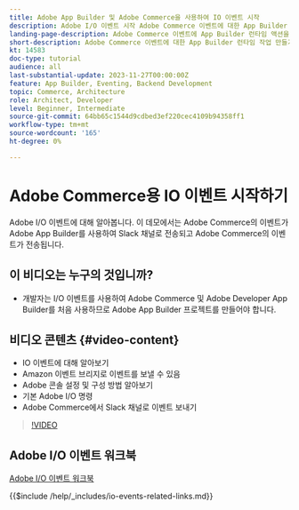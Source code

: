 ```yaml
---
title: Adobe App Builder 및 Adobe Commerce을 사용하여 IO 이벤트 시작
description: Adobe I/O 이벤트 시작 Adobe Commerce 이벤트에 대한 App Builder 런타임 작업을 만듭니다.
landing-page-description: Adobe Commerce 이벤트에 App Builder 런타임 액션을 사용하는 방법을 알아봅니다.
short-description: Adobe Commerce 이벤트에 대한 App Builder 런타임 작업 만들기.
kt: 14583
doc-type: tutorial
audience: all
last-substantial-update: 2023-11-27T00:00:00Z
feature: App Builder, Eventing, Backend Development
topic: Commerce, Architecture
role: Architect, Developer
level: Beginner, Intermediate
source-git-commit: 64bb65c1544d9cdbed3ef220cec4109b94358ff1
workflow-type: tm+mt
source-wordcount: '165'
ht-degree: 0%

---
```


# Adobe Commerce용 IO 이벤트 시작하기

Adobe I/O 이벤트에 대해 알아봅니다. 이 데모에서는 Adobe Commerce의 이벤트가 Adobe App Builder를 사용하여 Slack 채널로 전송되고 Adobe Commerce의 이벤트가 전송됩니다.

## 이 비디오는 누구의 것입니까?

* 개발자는 I/O 이벤트를 사용하여 Adobe Commerce 및 Adobe Developer App Builder를 처음 사용하므로 Adobe App Builder 프로젝트를 만들어야 합니다.

## 비디오 콘텐츠 {#video-content}

* IO 이벤트에 대해 알아보기
* Amazon 이벤트 브리지로 이벤트를 보낼 수 있음
* Adobe 콘솔 설정 및 구성 방법 알아보기
* 기본 Adobe I/O 명령
* Adobe Commerce에서 Slack 채널로 이벤트 보내기

>[!VIDEO](https://video.tv.adobe.com/v/3425834?learn=on)

## Adobe I/O 이벤트 워크북

[Adobe I/O 이벤트 워크북](../assets/io-events/IO-Events-Workbook.pdf)

{{$include /help/_includes/io-events-related-links.md}}

